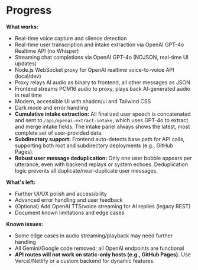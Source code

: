 # Progress

**What works:**
- Real-time voice capture and silence detection
- Real-time user transcription and intake extraction via OpenAI GPT-4o Realtime API (no Whisper)
- Streaming chat completions via OpenAI GPT-4o (NDJSON, real-time UI updates)
- Node.js WebSocket proxy for OpenAI realtime voice-to-voice API (local/dev)
- Proxy relays AI audio as binary to frontend, all other messages as JSON
- Frontend streams PCM16 audio to proxy, plays back AI-generated audio in real time
- Modern, accessible UI with shadcn/ui and Tailwind CSS
- Dark mode and error handling
- **Cumulative intake extraction:** All finalized user speech is concatenated and sent to `/api/openai-extract-intake`, which uses GPT-4o to extract and merge intake fields. The intake panel always shows the latest, most complete set of user-provided data.
- **Subdirectory support:** Frontend auto-detects base path for API calls, supporting both root and subdirectory deployments (e.g., GitHub Pages).
- **Robust user message deduplication:** Only one user bubble appears per utterance, even with backend replays or system echoes. Deduplication logic prevents all duplicate/near-duplicate user messages.

**What's left:**
- Further UI/UX polish and accessibility
- Advanced error handling and user feedback
- (Optional) Add OpenAI TTS/voice streaming for AI replies (legacy REST)
- Document known limitations and edge cases

**Known issues:**
- Some edge cases in audio streaming/playback may need further handling
- All Gemini/Google code removed; all OpenAI endpoints are functional
- **API routes will not work on static-only hosts (e.g., GitHub Pages).** Use Vercel/Netlify or a custom backend for dynamic features.
